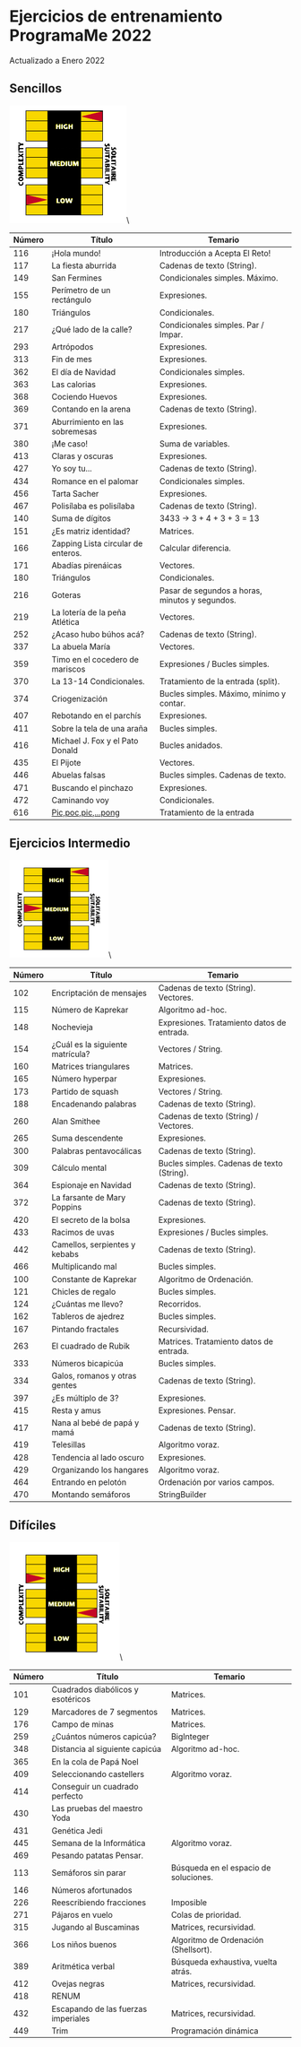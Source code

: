 
# Ejercicios de entrenamiento ProgramaMe 2022

Actualizado a Enero 2022

## Sencillos

![Easy](imgs/easy-easy.png)\

| Número  | Título  | Temario| 
|---------|---------|--------|
| 116 |¡Hola mundo! | Introducción a Acepta El Reto!|
| 117 | La fiesta aburrida | Cadenas de texto (String).|
| 149 | San Fermines | Condicionales simples. Máximo.|
| 155 | Perímetro de un rectángulo |Expresiones.|
| 180 | Triángulos| Condicionales.|
| 217 | ¿Qué lado de la calle? |Condicionales simples. Par / Impar.|
| 293 | Artrópodos |Expresiones.|
| 313 | Fin de mes |Expresiones.|
| 362 | El día de Navidad |Condicionales simples.|
| 363 | Las calorias |Expresiones.|
| 368 | Cociendo Huevos| Expresiones.|
| 369 | Contando en la arena |Cadenas de texto (String).|
| 371 | Aburrimiento en las sobremesas |Expresiones.|
| 380 | ¡Me caso!| Suma de variables.|
| 413 | Claras y oscuras |Expresiones.|
| 427 | Yo soy tu... |Cadenas de texto (String).|
| 434 | Romance en el palomar| Condicionales simples.|
| 456 | Tarta Sacher| Expresiones.|
| 467 | Polisílaba es polisílaba| Cadenas de texto (String).|
| 140 | Suma de dígitos | 3433 → 3 + 4 + 3 + 3 = 13|
| 151 | ¿Es matriz identidad? | Matrices.|
| 166 | Zapping Lista circular de enteros. |Calcular diferencia.|
| 171 | Abadı́as pirenáicas |Vectores.|
| 180 | Triángulos |Condicionales.|
| 216 | Goteras |Pasar de segundos a horas, minutos y segundos.|
| 219 | La lotería de la peña Atlética| Vectores.|
| 252 | ¿Acaso hubo búhos acá? |Cadenas de texto (String).|
| 337 | La abuela Marı́a |Vectores.|
| 359 | Timo en el cocedero de mariscos |Expresiones / Bucles simples.|
| 370 | La 13-14 Condicionales. |Tratamiento de la entrada (split).|
| 374 | Criogenización |Bucles simples. Máximo, mínimo y contar.|
| 407 | Rebotando en el parchís |Expresiones.|
| 411 | Sobre la tela de una araña |Bucles simples.|
| 416 | Michael J. Fox y el Pato Donald |Bucles anidados.|
| 435 | El Pijote |Vectores.|
| 446 | Abuelas falsas |Bucles simples. Cadenas de texto.|
| 471 | Buscando el pinchazo |Expresiones.|
| 472 | Caminando voy |Condicionales.|
| 616 | [Pic,poc,pic,...pong](https://www.aceptaelreto.com/problem/statement.php?id=616)| Tratamiento de la entrada |

## Ejercicios Intermedio

![Easy](imgs/medio-medio.png)\

| Número  | Título  | Temario| 
|---------|---------|--------|
|102| Encriptación de mensajes | Cadenas de texto (String). Vectores.|
|115| Número de Kaprekar | Algoritmo ad-hoc.|
|148| Nochevieja | Expresiones. Tratamiento datos de entrada.|
|154| ¿Cuál es la siguiente matrícula? |Vectores / String.|
|160| Matrices triangulares | Matrices.|
|165| Número hyperpar | Expresiones.|
|173| Partido de squash |Vectores / String.|
|188| Encadenando palabras |Cadenas de texto (String).|
|260| Alan Smithee |Cadenas de texto (String) / Vectores.|
|265| Suma descendente| Expresiones.|
|300| Palabras pentavocálicas| Cadenas de texto (String).|
|309| Cálculo mental | Bucles simples. Cadenas de texto (String).|
|364| Espionaje en Navidad  | Cadenas de texto (String).|
|372| La farsante de Mary Poppins  | Cadenas de texto (String).|
|420| El secreto de la bolsa  | Expresiones.|
|433| Racimos de uvas  | Expresiones / Bucles simples.|
|442| Camellos, serpientes y kebabs  | Cadenas de texto (String).|
|466| Multiplicando mal |  Bucles simples.|
|100 | Constante de Kaprekar  | Algoritmo de Ordenación.|
|121 | Chicles de regalo  | Bucles simples.|
|124 | ¿Cuántas me llevo?  | Recorridos.|
|162 | Tableros de ajedrez  | Bucles simples.|
|167 | Pintando fractales  | Recursividad.|
|263 | El cuadrado de Rubik  | Matrices. Tratamiento datos de entrada.|
|333 | Números bicapicúa  | Bucles simples.|
|334 | Galos, romanos y otras gentes  | Cadenas de texto (String).|
|397 | ¿Es múltiplo de 3?  | Expresiones.|
|415 | Resta y amus  | Expresiones. Pensar.|
|417 | Nana al bebé de papá y mamá |  Cadenas de texto (String).|
|419 | Telesillas  | Algoritmo voraz.|
|428 | Tendencia al lado oscuro |  Expresiones.|
|429 | Organizando los hangares  | Algoritmo voraz.|
|464 | Entrando en pelotón  | Ordenación por varios campos.|
|470 | Montando semáforos  | StringBuilder|

## Difíciles

![Easy](imgs/hard-bajo.png)\

| Número  | Título  | Temario| 
|---------|---------|--------|
| 101 | Cuadrados diabólicos y esotéricos  | Matrices.|
| 129 | Marcadores de 7 segmentos  | Matrices.|
| 176 | Campo de minas  | Matrices.|
| 259 | ¿Cuántos números capicúa?  | BigInteger|
| 348 | Distancia al siguiente capicúa  | Algoritmo ad-hoc.|
| 365 | En la cola de Papá Noel | |
| 409 | Seleccionando castellers  | Algoritmo voraz.|
| 414 | Conseguir un cuadrado perfecto| | 
| 430 | Las pruebas del maestro Yoda| | 
| 431 | Genética Jedi| | 
| 445 | Semana de la Informática  | Algoritmo voraz.|
| 469 | Pesando patatas Pensar.| | 
|113 |Semáforos sin parar  | Búsqueda en el espacio de soluciones.|
|146 |Números afortunados| | 
|226 |Reescribiendo fracciones|Imposible| 
|271 |Pájaros en vuelo  | Colas de prioridad.| 
|315 |Jugando al Buscaminas  | Matrices, recursividad.|
|366 |Los niños buenos  | Algoritmo de Ordenación (Shellsort).|
|389 |Aritmética verbal  | Búsqueda exhaustiva, vuelta atrás.|
|412 |Ovejas negras  | Matrices, recursividad.|
|418 |RENUM| | 
|432 |Escapando de las fuerzas imperiales  | Matrices, recursividad.|
|449 |Trim  | Programación dinámica|

